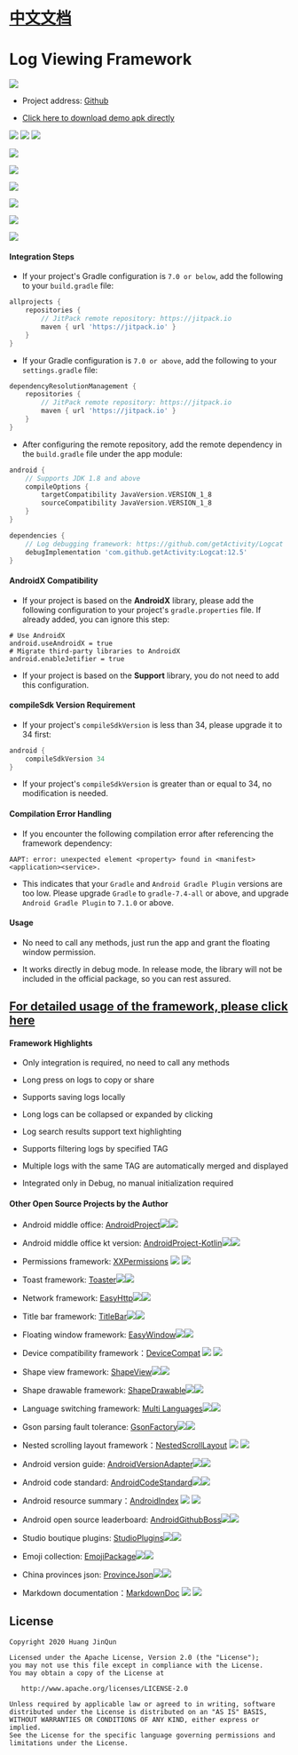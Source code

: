 # [中文文档](README.md)

# Log Viewing Framework

![](logo.png)

* Project address: [Github](https://github.com/getActivity/Logcat)

* [Click here to download demo apk directly](https://github.com/getActivity/Logcat/releases/download/12.5/Logcat.apk)

![](picture/en/logcat_notify_entrance.jpg) ![](picture/en/logcat_window_entrance.jpg) ![](picture/en/logcat_activity_landscape.jpg)

![](picture/en/logcat_activity_portrait.jpg)

![](picture/en/logcat_level_select.jpg)

![](picture/en/logcat_filter_level.jpg)

![](picture/en/logcat_filter_content.jpg)

![](picture/en/logcat_long_click_menu.jpg)

![](picture/en/logcat_system_share.jpg)

#### Integration Steps

* If your project's Gradle configuration is `7.0 or below`, add the following to your `build.gradle` file:

```groovy
allprojects {
    repositories {
        // JitPack remote repository: https://jitpack.io
        maven { url 'https://jitpack.io' }
    }
}
```

* If your Gradle configuration is `7.0 or above`, add the following to your `settings.gradle` file:

```groovy
dependencyResolutionManagement {
    repositories {
        // JitPack remote repository: https://jitpack.io
        maven { url 'https://jitpack.io' }
    }
}
```

* After configuring the remote repository, add the remote dependency in the `build.gradle` file under the app module:

```groovy
android {
    // Supports JDK 1.8 and above
    compileOptions {
        targetCompatibility JavaVersion.VERSION_1_8
        sourceCompatibility JavaVersion.VERSION_1_8
    }
}

dependencies {
    // Log debugging framework: https://github.com/getActivity/Logcat
    debugImplementation 'com.github.getActivity:Logcat:12.5'
}
```

#### AndroidX Compatibility

* If your project is based on the **AndroidX** library, please add the following configuration to your project's `gradle.properties` file. If already added, you can ignore this step:

```text
# Use AndroidX
android.useAndroidX = true
# Migrate third-party libraries to AndroidX
android.enableJetifier = true
```

* If your project is based on the **Support** library, you do not need to add this configuration.

#### compileSdk Version Requirement

* If your project's `compileSdkVersion` is less than 34, please upgrade it to 34 first:

```groovy
android {
    compileSdkVersion 34
}
```

* If your project's `compileSdkVersion` is greater than or equal to 34, no modification is needed.

#### Compilation Error Handling

* If you encounter the following compilation error after referencing the framework dependency:

```text
AAPT: error: unexpected element <property> found in <manifest><application><service>.
```

* This indicates that your `Gradle` and `Android Gradle Plugin` versions are too low. Please upgrade `Gradle` to `gradle-7.4-all` or above, and upgrade `Android Gradle Plugin` to `7.1.0` or above.

#### Usage

* No need to call any methods, just run the app and grant the floating window permission.

* It works directly in debug mode. In release mode, the library will not be included in the official package, so you can rest assured.

## [For detailed usage of the framework, please click here](HelpDoc-en.md)

#### Framework Highlights

* Only integration is required, no need to call any methods

* Long press on logs to copy or share

* Supports saving logs locally

* Long logs can be collapsed or expanded by clicking

* Log search results support text highlighting

* Supports filtering logs by specified TAG

* Multiple logs with the same TAG are automatically merged and displayed

* Integrated only in Debug, no manual initialization required

#### Other Open Source Projects by the Author

* Android middle office: [AndroidProject](https://github.com/getActivity/AndroidProject)![](https://img.shields.io/github/stars/getActivity/AndroidProject.svg)![](https://img.shields.io/github/forks/getActivity/AndroidProject.svg)

* Android middle office kt version: [AndroidProject-Kotlin](https://github.com/getActivity/AndroidProject-Kotlin)![](https://img.shields.io/github/stars/getActivity/AndroidProject-Kotlin.svg)![](https://img.shields.io/github/forks/getActivity/AndroidProject-Kotlin.svg)

* Permissions framework: [XXPermissions](https://github.com/getActivity/XXPermissions) ![](https://img.shields.io/github/stars/getActivity/XXPermissions.svg) ![](https://img.shields.io/github/forks/getActivity/XXPermissions.svg)

* Toast framework: [Toaster](https://github.com/getActivity/Toaster)![](https://img.shields.io/github/stars/getActivity/Toaster.svg)![](https://img.shields.io/github/forks/getActivity/Toaster.svg)

* Network framework: [EasyHttp](https://github.com/getActivity/EasyHttp)![](https://img.shields.io/github/stars/getActivity/EasyHttp.svg)![](https://img.shields.io/github/forks/getActivity/EasyHttp.svg)

* Title bar framework: [TitleBar](https://github.com/getActivity/TitleBar)![](https://img.shields.io/github/stars/getActivity/TitleBar.svg)![](https://img.shields.io/github/forks/getActivity/TitleBar.svg)

* Floating window framework: [EasyWindow](https://github.com/getActivity/EasyWindow)![](https://img.shields.io/github/stars/getActivity/EasyWindow.svg)![](https://img.shields.io/github/forks/getActivity/EasyWindow.svg)

* Device compatibility framework：[DeviceCompat](https://github.com/getActivity/DeviceCompat) ![](https://img.shields.io/github/stars/getActivity/DeviceCompat.svg) ![](https://img.shields.io/github/forks/getActivity/DeviceCompat.svg)

* Shape view framework: [ShapeView](https://github.com/getActivity/ShapeView)![](https://img.shields.io/github/stars/getActivity/ShapeView.svg)![](https://img.shields.io/github/forks/getActivity/ShapeView.svg)

* Shape drawable framework: [ShapeDrawable](https://github.com/getActivity/ShapeDrawable)![](https://img.shields.io/github/stars/getActivity/ShapeDrawable.svg)![](https://img.shields.io/github/forks/getActivity/ShapeDrawable.svg)

* Language switching framework: [Multi Languages](https://github.com/getActivity/MultiLanguages)![](https://img.shields.io/github/stars/getActivity/MultiLanguages.svg)![](https://img.shields.io/github/forks/getActivity/MultiLanguages.svg)

* Gson parsing fault tolerance: [GsonFactory](https://github.com/getActivity/GsonFactory)![](https://img.shields.io/github/stars/getActivity/GsonFactory.svg)![](https://img.shields.io/github/forks/getActivity/GsonFactory.svg)

* Nested scrolling layout framework：[NestedScrollLayout](https://github.com/getActivity/NestedScrollLayout) ![](https://img.shields.io/github/stars/getActivity/NestedScrollLayout.svg) ![](https://img.shields.io/github/forks/getActivity/NestedScrollLayout.svg)

* Android version guide: [AndroidVersionAdapter](https://github.com/getActivity/AndroidVersionAdapter)![](https://img.shields.io/github/stars/getActivity/AndroidVersionAdapter.svg)![](https://img.shields.io/github/forks/getActivity/AndroidVersionAdapter.svg)

* Android code standard: [AndroidCodeStandard](https://github.com/getActivity/AndroidCodeStandard)![](https://img.shields.io/github/stars/getActivity/AndroidCodeStandard.svg)![](https://img.shields.io/github/forks/getActivity/AndroidCodeStandard.svg)

* Android resource summary：[AndroidIndex](https://github.com/getActivity/AndroidIndex) ![](https://img.shields.io/github/stars/getActivity/AndroidIndex.svg) ![](https://img.shields.io/github/forks/getActivity/AndroidIndex.svg)

* Android open source leaderboard: [AndroidGithubBoss](https://github.com/getActivity/AndroidGithubBoss)![](https://img.shields.io/github/stars/getActivity/AndroidGithubBoss.svg)![](https://img.shields.io/github/forks/getActivity/AndroidGithubBoss.svg)

* Studio boutique plugins: [StudioPlugins](https://github.com/getActivity/StudioPlugins)![](https://img.shields.io/github/stars/getActivity/StudioPlugins.svg)![](https://img.shields.io/github/forks/getActivity/StudioPlugins.svg)

* Emoji collection: [EmojiPackage](https://github.com/getActivity/EmojiPackage)![](https://img.shields.io/github/stars/getActivity/EmojiPackage.svg)![](https://img.shields.io/github/forks/getActivity/EmojiPackage.svg)

* China provinces json: [ProvinceJson](https://github.com/getActivity/ProvinceJson)![](https://img.shields.io/github/stars/getActivity/ProvinceJson.svg)![](https://img.shields.io/github/forks/getActivity/ProvinceJson.svg)

* Markdown documentation：[MarkdownDoc](https://github.com/getActivity/MarkdownDoc) ![](https://img.shields.io/github/stars/getActivity/MarkdownDoc.svg) ![](https://img.shields.io/github/forks/getActivity/MarkdownDoc.svg)

## License

```text
Copyright 2020 Huang JinQun

Licensed under the Apache License, Version 2.0 (the "License");
you may not use this file except in compliance with the License.
You may obtain a copy of the License at

   http://www.apache.org/licenses/LICENSE-2.0

Unless required by applicable law or agreed to in writing, software
distributed under the License is distributed on an "AS IS" BASIS,
WITHOUT WARRANTIES OR CONDITIONS OF ANY KIND, either express or implied.
See the License for the specific language governing permissions and
limitations under the License.
```
